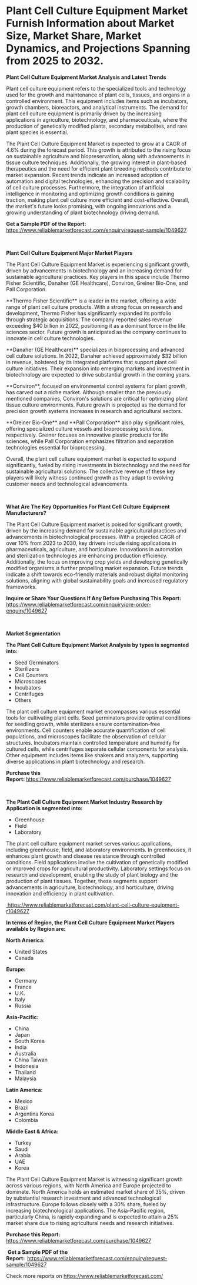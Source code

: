 <p><h1>Plant Cell Culture Equipment Market Furnish Information about Market Size, Market Share, Market Dynamics, and Projections Spanning from 2025 to 2032.</h1></p><p><strong>Plant Cell Culture Equipment Market Analysis and Latest Trends</strong></p>
<p><p>Plant cell culture equipment refers to the specialized tools and technology used for the growth and maintenance of plant cells, tissues, and organs in a controlled environment. This equipment includes items such as incubators, growth chambers, bioreactors, and analytical instruments. The demand for plant cell culture equipment is primarily driven by the increasing applications in agriculture, biotechnology, and pharmaceuticals, where the production of genetically modified plants, secondary metabolites, and rare plant species is essential.</p><p>The Plant Cell Culture Equipment Market is expected to grow at a CAGR of 4.6% during the forecast period. This growth is attributed to the rising focus on sustainable agriculture and biopreservation, along with advancements in tissue culture techniques. Additionally, the growing interest in plant-based therapeutics and the need for efficient plant breeding methods contribute to market expansion. Recent trends indicate an increased adoption of automation and digital technologies, enhancing the precision and scalability of cell culture processes. Furthermore, the integration of artificial intelligence in monitoring and optimizing growth conditions is gaining traction, making plant cell culture more efficient and cost-effective. Overall, the market's future looks promising, with ongoing innovations and a growing understanding of plant biotechnology driving demand.</p></p>
<p><strong>Get a Sample PDF of the Report:&nbsp;</strong> <a href="https://www.reliablemarketforecast.com/enquiry/request-sample/1049627?utm_campaign=2219&utm_medium=2&utm_source=Github&utm_content=ia&utm_term=16022025&utm_id=plant-cell-culture-equipment">https://www.reliablemarketforecast.com/enquiry/request-sample/1049627</a></p>
<p>&nbsp;</p>
<p><strong>Plant Cell Culture Equipment Major Market Players</strong></p>
<p><p>The Plant Cell Culture Equipment Market is experiencing significant growth, driven by advancements in biotechnology and an increasing demand for sustainable agricultural practices. Key players in this space include Thermo Fisher Scientific, Danaher (GE Healthcare), Conviron, Greiner Bio-One, and Pall Corporation.</p><p>**Thermo Fisher Scientific** is a leader in the market, offering a wide range of plant cell culture products. With a strong focus on research and development, Thermo Fisher has significantly expanded its portfolio through strategic acquisitions. The company reported sales revenue exceeding $40 billion in 2022, positioning it as a dominant force in the life sciences sector. Future growth is anticipated as the company continues to innovate in cell culture technologies.</p><p>**Danaher (GE Healthcare)** specializes in bioprocessing and advanced cell culture solutions. In 2022, Danaher achieved approximately $32 billion in revenue, bolstered by its integrated platforms that support plant cell culture initiatives. Their expansion into emerging markets and investment in biotechnology are expected to drive substantial growth in the coming years.</p><p>**Conviron**, focused on environmental control systems for plant growth, has carved out a niche market. Although smaller than the previously mentioned companies, Conviron's solutions are critical for optimizing plant tissue culture environments. Future growth is projected as the demand for precision growth systems increases in research and agricultural sectors.</p><p>**Greiner Bio-One** and **Pall Corporation** also play significant roles, offering specialized culture vessels and bioprocessing solutions, respectively. Greiner focuses on innovative plastic products for life sciences, while Pall Corporation emphasizes filtration and separation technologies essential for bioprocessing.</p><p>Overall, the plant cell culture equipment market is expected to expand significantly, fueled by rising investments in biotechnology and the need for sustainable agricultural solutions. The collective revenue of these key players will likely witness continued growth as they adapt to evolving customer needs and technological advancements.</p></p>
<p>&nbsp;</p>
<p><strong>What Are The Key Opportunities For Plant Cell Culture Equipment Manufacturers?</strong></p>
<p><p>The Plant Cell Culture Equipment market is poised for significant growth, driven by the increasing demand for sustainable agricultural practices and advancements in biotechnological processes. With a projected CAGR of over 10% from 2023 to 2030, key drivers include rising applications in pharmaceuticals, agriculture, and horticulture. Innovations in automation and sterilization technologies are enhancing production efficiency. Additionally, the focus on improving crop yields and developing genetically modified organisms is further propelling market expansion. Future trends indicate a shift towards eco-friendly materials and robust digital monitoring solutions, aligning with global sustainability goals and increased regulatory frameworks.</p></p>
<p><strong>Inquire or Share Your Questions If Any Before Purchasing This Report:</strong> <a href="https://www.reliablemarketforecast.com/enquiry/pre-order-enquiry/1049627?utm_campaign=2219&utm_medium=2&utm_source=Github&utm_content=ia&utm_term=16022025&utm_id=plant-cell-culture-equipment">https://www.reliablemarketforecast.com/enquiry/pre-order-enquiry/1049627</a></p>
<p>&nbsp;</p>
<p><strong>Market Segmentation</strong></p>
<p><strong>The Plant Cell Culture Equipment Market Analysis by types is segmented into:</strong></p>
<p><ul><li>Seed Germinators</li><li>Sterilizers</li><li>Cell Counters</li><li>Microscopes</li><li>Incubators</li><li>Centrifuges</li><li>Others</li></ul></p>
<p><p>The plant cell culture equipment market encompasses various essential tools for cultivating plant cells. Seed germinators provide optimal conditions for seedling growth, while sterilizers ensure contamination-free environments. Cell counters enable accurate quantification of cell populations, and microscopes facilitate the observation of cellular structures. Incubators maintain controlled temperature and humidity for cultured cells, while centrifuges separate cellular components for analysis. Other equipment includes items like shakers and analyzers, supporting diverse applications in plant biotechnology and research.</p></p>
<p><strong>Purchase this Report:&nbsp;</strong><a href="https://www.reliablemarketforecast.com/purchase/1049627?utm_campaign=2219&utm_medium=2&utm_source=Github&utm_content=ia&utm_term=16022025&utm_id=plant-cell-culture-equipment">https://www.reliablemarketforecast.com/purchase/1049627</a></p>
<p>&nbsp;</p>
<p><strong>The Plant Cell Culture Equipment Market Industry Research by Application is segmented into:</strong></p>
<p><ul><li>Greenhouse</li><li>Field</li><li>Laboratory</li></ul></p>
<p><p>The plant cell culture equipment market serves various applications, including greenhouse, field, and laboratory environments. In greenhouses, it enhances plant growth and disease resistance through controlled conditions. Field applications involve the cultivation of genetically modified or improved crops for agricultural productivity. Laboratory settings focus on research and development, enabling the study of plant biology and the production of plant tissues. Together, these segments support advancements in agriculture, biotechnology, and horticulture, driving innovation and efficiency in plant cultivation.</p></p>
<p><a href="https://www.reliablemarketforecast.com/plant-cell-culture-equipment-r1049627?utm_campaign=2219&utm_medium=2&utm_source=Github&utm_content=ia&utm_term=16022025&utm_id=plant-cell-culture-equipment">&nbsp;https://www.reliablemarketforecast.com/plant-cell-culture-equipment-r1049627</a></p>
<p><strong>In terms of Region, the Plant Cell Culture Equipment Market Players available by Region are:</strong></p>
<p>
    <p> <strong> North America: </strong>
        <ul>
            <li>United States</li>
            <li>Canada</li>
        </ul>
        </p> 
    <p> <strong> Europe: </strong>
        <ul>
            <li>Germany</li>
            <li>France</li>
            <li>U.K.</li>
            <li>Italy</li>
            <li>Russia</li>
        </ul>
        </p> 
    <p> <strong> Asia-Pacific: </strong>
        <ul>
            <li>China</li>
            <li>Japan</li>
            <li>South Korea</li>
            <li>India</li>
            <li>Australia</li>
            <li>China Taiwan</li>
            <li>Indonesia</li>
            <li>Thailand</li>
            <li>Malaysia</li>
        </ul>
        </p> 
    <p> <strong> Latin America: </strong>
        <ul>
            <li>Mexico</li>
            <li>Brazil</li>
            <li>Argentina Korea</li>
            <li>Colombia</li>
        </ul>
        </p> 
    <p> <strong> Middle East & Africa: </strong>
        <ul>
            <li>Turkey</li>
            <li>Saudi</li>
            <li>Arabia</li>
            <li>UAE</li>
            <li>Korea</li>
        </ul>
    </p>
    </p>
<p><p>The Plant Cell Culture Equipment Market is witnessing significant growth across various regions, with North America and Europe projected to dominate. North America holds an estimated market share of 35%, driven by substantial research investment and advanced technological infrastructure. Europe follows closely with a 30% share, fueled by increasing biotechnological applications. The Asia-Pacific region, particularly China, is rapidly expanding and is expected to attain a 25% market share due to rising agricultural needs and research initiatives.</p></p>
<p><strong>Purchase this Report: </strong><a href="https://www.reliablemarketforecast.com/purchase/1049627?utm_campaign=2219&utm_medium=2&utm_source=Github&utm_content=ia&utm_term=16022025&utm_id=plant-cell-culture-equipment">https://www.reliablemarketforecast.com/purchase/1049627</a></p>
<p>&nbsp;<strong>Get a Sample PDF of the Report:&nbsp;&nbsp;</strong><a href="https://www.reliablemarketforecast.com/enquiry/request-sample/1049627?utm_campaign=2219&utm_medium=2&utm_source=Github&utm_content=ia&utm_term=16022025&utm_id=plant-cell-culture-equipment">https://www.reliablemarketforecast.com/enquiry/request-sample/1049627</a></p>
<p><strong></strong></p>
<p>Check more reports on <a href="https://www.reliablemarketforecast.com/?utm_campaign=2219&utm_medium=2&utm_source=Github&utm_content=ia&utm_term=16022025&utm_id=plant-cell-culture-equipment">https://www.reliablemarketforecast.com/</a></p>